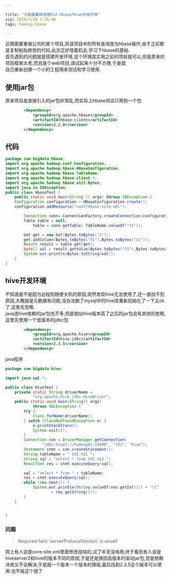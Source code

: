 ```yaml
---

title: "大数据集群搭建012-hbase/hive开发环境"
scp: 2019/7/19 7:35:40
tags: hadoop,hbase

---
```


近期需要重做公司的某个项目,将该项目中的所有查询改为hbase操作,由于之前都是复制粘贴修改的代码,此次正好借着机会,学习下hbase的基础.  
首先遇到的问题就是搭建开发环境,这个环境其实用之前的项目就可以,但是原来的项目框架太老,而且是个web项目,调试起来十分不方便,于是就  
自己重新创建一个小的工程用来测试和学习使用.

## 使用jar包
原来项目是直接引入的jar包非常乱,而实际上hbase测试只用到一个包
```xml
        <dependency>
            <groupId>org.apache.hbase</groupId>
            <artifactId>hbase-client</artifactId>
            <version>2.2.0</version>
        </dependency>
```

## 代码


```java
package com.bigdata.hbase;
import org.apache.hadoop.conf.Configuration;
import org.apache.hadoop.hbase.HBaseConfiguration;
import org.apache.hadoop.hbase.TableName;
import org.apache.hadoop.hbase.client.*;
import org.apache.hadoop.hbase.util.Bytes;
import java.io.IOException;
public class HbaseTest {
    public static void main(String [] args) throws IOException {
    Configuration configuration = HBaseConfiguration.create();
    configuration.addResource("conf/hbase-site.xml");

        Connection conn= ConnectionFactory.createConnection(configuration);
        Table table = null;
            table = conn.getTable( TableName.valueOf("t1"));

        Get get = new Get(Bytes.toBytes("2"));
        get.addColumn(Bytes.toBytes("f1"),Bytes.toBytes("c1"));
        Result result = table.get(get);
        byte[] val = result.getValue(Bytes.toBytes("f1"),Bytes.toBytes("c1"));
        System.out.println(Bytes.toString(val));
    }
}
```

## hive开发环境

不知道是不是因为远程机随便关机的原因,突然发现hive无法使用了,还一直找不到原因,大概就是元数据有问题,没办法删了mysql中的hive库重新初始化了一下又ok了.这里先忽略.  
java连hive依赖的jar包也不多,但是貌似hive版本高了之后的jar包会有其他的依赖,这里先使用一个低版本的jdbc包

```xml
        <dependency>
            <groupId>org.apache.hive</groupId>
            <artifactId>hive-jdbc</artifactId>
            <version>2.3.5</version>
        </dependency>

```

java程序  
```java
package com.bigdata.hive;

import java.sql.*;

public class HiveTest {
    private static String driverName =
            "org.apache.hive.jdbc.HiveDriver";
    public static void main(String[] args)
            throws SQLException {
        try {
            Class.forName(driverName);
        } catch (ClassNotFoundException e) {
            e.printStackTrace();
            System.exit(1);
        }
        Connection con = DriverManager.getConnection(
                "jdbc:hive2://hadoop01:10000", "td1", "hive");
        Statement stmt = con.createStatement();
        String tableName = " td1.tb1 ";
        String sql = "select * from td1.tb1 ";
        ResultSet res = stmt.executeQuery(sql);

        sql = "select * from " + tableName;
        res = stmt.executeQuery(sql);
        while (res.next()) {
            System.out.println(String.valueOf(res.getInt(1)) + "\t"
                    + res.getString(1));
        }
    }


}

```

### 问题

>Required field 'serverProtocolVersion' is unset!  

网上有人说是core-site.xml里面修改组啥的,试了半天没啥用,终于看到有人说是hiveserver2和hive的版本不同的原因,于是还是换回高版本的驱动jar包,但是依赖冲突又不会解决,于是就一个版本一个版本的降级,最后找到2.3.5这个版本可以使用.也不报这个错了